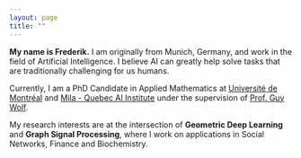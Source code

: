 ```yaml
---
layout: page
title: ""
---
```


**My name is Frederik.** I am originally from Munich, Germany, and work in the field of Artificial Intelligence. I believe AI can greatly help solve tasks that are traditionally challenging for us humans.

Currently, I am a PhD Candidate in Applied Mathematics at [Université de Montréal](https://www.umontreal.ca/en/) and [Mila - Quebec AI Institute](https://mila.quebec/en/) under the supervision of [Prof. Guy Wolf](http://guywolf.org/).

My research interests are at the intersection of **Geometric Deep Learning** and **Graph Signal Processing**, where I work on applications in Social Networks, Finance and Biochemistry.
